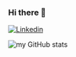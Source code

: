 ### Hi there 👋

[![Linkedin](https://img.shields.io/badge/LinkedIn-0077B5?style=for-the-badge&logo=linkedin&logoColor=white)](https://www.linkedin.com/in/osemwota/)

![my GitHub stats](https://github-readme-stats.vercel.app/api?username=david-oh-git)



